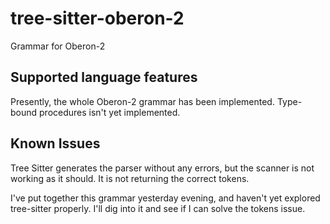 # tree-sitter-oberon-2

Grammar for Oberon-2

## Supported language features

Presently,
the whole Oberon-2 grammar has been implemented.
Type-bound procedures isn't yet implemented.

## Known Issues

Tree Sitter generates the parser without any errors,
but the scanner is not working as it should.
It is not returning the correct tokens.

I've put together this grammar yesterday evening,
and haven't yet explored tree-sitter properly.
I'll dig into it and see if I can solve the tokens issue.
